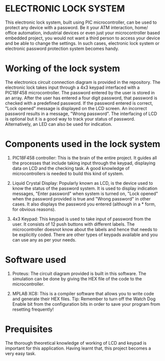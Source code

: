 # ELECTRONIC LOCK SYSTEM
This electronic lock system, built using PIC microcontroller, can be used to protect any device with a password. Be it your ATM interaction, home/ office automation, industrial devices or even just your microcontroller based embedded project, you would not want a third person to access your device and be able to change the settings. In such cases, electronic lock system or electronic password protection system becomes handy. 

# Working of the lock system
The electronics circuit connection diagram is provided in the repository. The electronic lock takes input through a 4x3 keypad interfaced with a PIC18F458 microcontroller. The password entered by the user is stored in an array. After the user has entered a four digit password, that password is checked with a predefined password. If the password entered is correct, "Lock opened" message is displayed on the LCD screen. An incorrect password results in a message, "Wrong password". The interfacing of LCD is optional but it is a good way to track your status of password. Alternatively, an LED can also be used for indication. 

# Components used in the lock system
1. PIC18F458 controller: This is the brain of the entire project. It guides all the processes that include taking input through the keypad, displaying data on LCD and the checking task. A good knowledge of microcontrollers is needed to build this kind of system. 

2. Liquid Crystal Display: Popularly known as LCD, is the device used to know the status of the password system. It is used to display indication messages, "Enter password" when system is turned on, "Lock opened" when the password provided is true and "Wrong password" in other cases. It also displays the password you entered (although in a * form, for obvious reasons). 

3. 4x3 Keypad: This keypad is used to take input of password from the user. It consists of 12 push buttons with different labels. The microcontroller doesnot know about the labels and hence that needs to be explicitly coded. There are other types of keypads available and you can use any as per your needs.

# Software used
1. Proteus: The circuit diagram provided is built in this software. The simulation can be done by giving the HEX file of the code to the microcontroller. 

2. MPLAB XC8: This is a compiler software that allows you to write code and generate their HEX files. 
Tip: Remember to turn off the Watch Dog Enable bit from the configuration bits in order to save your program from resetting frequently!

# Prequisites
The thorough theoretical knowledge of working of LCD and keypad is important for this application. Having learnt that, this project becomes a very easy task. 
